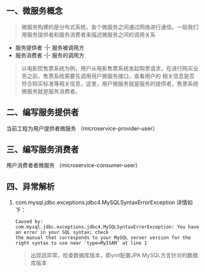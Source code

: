 
## 一、微服务概念
> 微服务构建的是分布式系统，各个微服务之间通过网络进行通信。一般我们用服务提供者和服务消费者来描述微服务之间的调用关系

* 服务提供者	-|- 服务被调用方
* 服务消费者	-|- 服务的调用方
		
> 以电影院售票系统为例，用户从电影售票系统发起购票请求，在进行购买业务之前，售票系统需要先调用用户微服务接口，查看用户的
> 相关信息是否符合购买标准等相关信息，这里，用户微服务就是服务的提供者，售票系统微服务就是服务消费者。

## 二、编写服务提供者
	
 当前工程为用户提供者微服务 （microservice-provider-user）

## 三、编写服务消费者

 用户消费者者微服务 （microservice-consumer-user）
 
## 四、异常解析 
 1. com.mysql.jdbc.exceptions.jdbc4.MySQLSyntaxErrorException 详情如下：
    ```
    Caused by: com.mysql.jdbc.exceptions.jdbc4.MySQLSyntaxErrorException: You have an error in your SQL syntax; check 
    the manual that corresponds to your MySQL server version for the right syntax to use near 'type=MyISAM' at line 1
    ```
    > 出现該异常，检查数据库版本，即yml配置JPA MySQL方言针对的数据库版本



